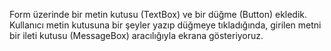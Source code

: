 Form üzerinde bir metin kutusu (TextBox) ve bir düğme (Button) ekledik. 
Kullanıcı metin kutusuna bir şeyler yazıp düğmeye tıkladığında, girilen metni bir ileti kutusu (MessageBox) aracılığıyla ekrana gösteriyoruz.
